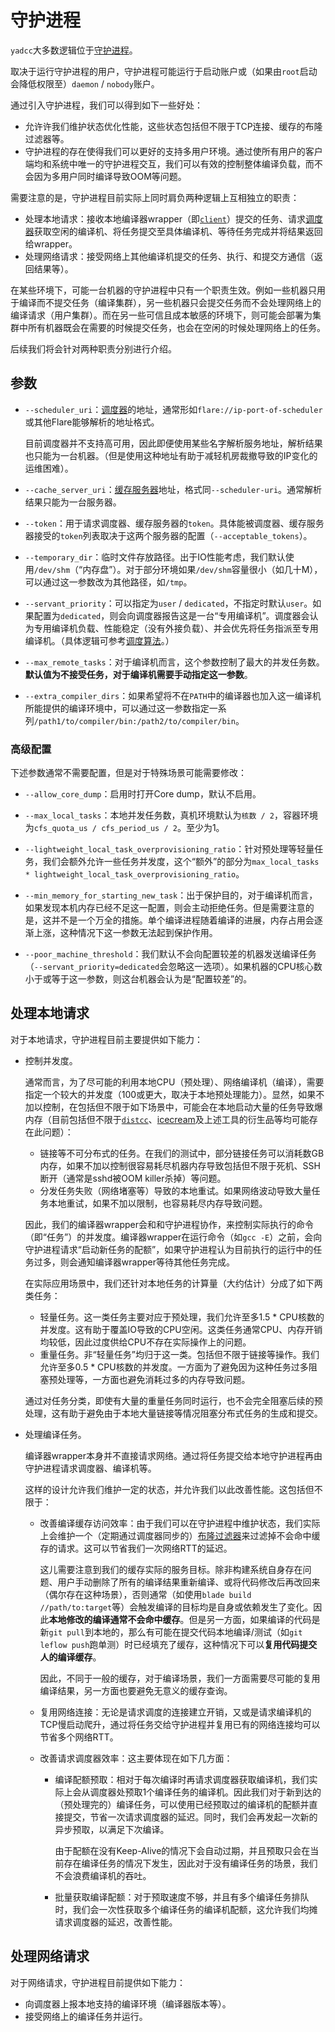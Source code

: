 # 守护进程

`yadcc`大多数逻辑位于[守护进程](../daemon)。

取决于运行守护进程的用户，守护进程可能运行于启动账户或（如果由`root`启动会降低权限至）`daemon` / `nobody`账户。

通过引入守护进程，我们可以得到如下一些好处：

- 允许许我们维护状态优化性能，这些状态包括但不限于TCP连接、缓存的布隆过滤器等。
- 守护进程的存在使得我们可以更好的支持多用户环境。通过使所有用户的客户端均和系统中唯一的守护进程交互，我们可以有效的控制整体编译负载，而不会因为多用户同时编译导致OOM等问题。

需要注意的是，守护进程目前实际上同时肩负两种逻辑上互相独立的职责：

- 处理本地请求：接收本地编译器wrapper（即[`client`](../client)）提交的任务、请求[调度器](../scheduler)获取空闲的编译机、将任务提交至具体编译机、等待任务完成并将结果返回给wrapper。
- 处理网络请求：接受网络上其他编译机提交的任务、执行、和提交方通信（返回结果等）。

在某些环境下，可能一台机器的守护进程中只有一个职责生效。例如一些机器只用于编译而不提交任务（编译集群），另一些机器只会提交任务而不会处理网络上的编译请求（用户集群）。而在另一些可信且成本敏感的环境下，则可能会部署为集群中所有机器既会在需要的时候提交任务，也会在空闲的时候处理网络上的任务。

后续我们将会针对两种职责分别进行介绍。

## 参数

- `--scheduler_uri`：[调度器](scheduler.md)的地址，通常形如`flare://ip-port-of-scheduler`或其他Flare能够解析的地址格式。

  目前调度器并不支持高可用，因此即便使用某些名字解析服务地址，解析结果也只能为一台机器。（但是使用这种地址有助于减轻机房裁撤导致的IP变化的运维困难）。

- `--cache_server_uri`：[缓存服务器](cache.md)地址，格式同`--scheduler-uri`。通常解析结果只能为一台服务器。

- `--token`：用于请求调度器、缓存服务器的`token`。具体能被调度器、缓存服务器接受的`token`列表取决于这两个服务器的配置（`--acceptable_tokens`）。

- `--temporary_dir`：临时文件存放路径。出于IO性能考虑，我们默认使用`/dev/shm`（“内存盘”）。对于部分环境如果`/dev/shm`容量很小（如几十M），可以通过这一参数改为其他路径，如`/tmp`。

- `--servant_priority`：可以指定为`user` / `dedicated`，不指定时默认`user`。如果配置为`dedicated`，则会向调度器报告这是一台“专用编译机”。调度器会认为专用编译机负载、性能稳定（没有外接负载）、并会优先将任务指派至专用编译机。（具体逻辑可参考[调度算法](scheduler.md)。）

- `--max_remote_tasks`：对于编译机而言，这个参数控制了最大的并发任务数。**默认值为不接受任务，对于编译机需要手动指定这一参数**。

- `--extra_compiler_dirs`：如果希望将不在`PATH`中的编译器也加入这一编译机所能提供的编译环境中，可以通过这一参数指定一系列`/path1/to/compiler/bin:/path2/to/compiler/bin`。

### 高级配置

下述参数通常不需要配置，但是对于特殊场景可能需要修改：

- `--allow_core_dump`：启用时打开Core dump，默认不启用。

- `--max_local_tasks`：本地并发任务数，真机环境默认为`核数 / 2`，容器环境为`cfs_quota_us / cfs_period_us / 2`。至少为1。

- `--lightweight_local_task_overprovisioning_ratio`：针对预处理等轻量任务，我们会额外允许一些任务并发度，这个“额外”的部分为`max_local_tasks * lightweight_local_task_overprovisioning_ratio`。

- `--min_memory_for_starting_new_task`：出于保护目的，对于编译机而言，如果发现本机内存已经不足这一配置，则会主动拒绝任务。但是需要注意的是，这并不是一个万全的措施。单个编译进程随着编译的进展，内存占用会逐渐上涨，这种情况下这一参数无法起到保护作用。

- `--poor_machine_threshold`：我们默认不会向配置较差的机器发送编译任务（`--servant_priority=dedicated`会忽略这一选项）。如果机器的CPU核心数小于或等于这一参数，则这台机器会认为是“配置较差”的。

## 处理本地请求

对于本地请求，守护进程目前主要提供如下能力：

- 控制并发度。

  通常而言，为了尽可能的利用本地CPU（预处理）、网络编译机（编译），需要指定一个较大的并发度（100或更大，取决于本地预处理能力）。显然，如果不加以控制，在包括但不限于如下场景中，可能会在本地启动大量的任务导致爆内存（目前包括但不限于[`distcc`](https://github.com/distcc)、[icecream](https://github.com/icecc/icecream)及上述工具的衍生品等均可能存在此问题）：

  - 链接等不可分布式的任务。在我们的测试中，部分链接任务可以消耗数GB内存，如果不加以控制很容易耗尽机器内存导致包括但不限于死机、SSH断开（通常是sshd被OOM killer杀掉）等问题。
  - 分发任务失败（网络堵塞等）导致的本地重试。如果网络波动导致大量任务本地重试，如果不加以限制，也容易耗尽内存导致问题。

  因此，我们的编译器wrapper会和和守护进程协作，来控制实际执行的命令（即“任务”）的并发度。编译器wrapper在运行命令（如`gcc -E`）之前，会向守护进程请求“启动新任务的配额”，如果守护进程认为目前执行的运行中的任务过多，则会通知编译器wrapper等待其他任务完成。

  在实际应用场景中，我们还针对本地任务的计算量（大约估计）分成了如下两类任务：

  - 轻量任务。这一类任务主要对应于预处理，我们允许至多1.5 * CPU核数的并发度。这有助于覆盖IO导致的CPU空闲。这类任务通常CPU、内存开销均较低，因此过度供给CPU不存在实际操作上的问题。
  - 重量任务。非“轻量任务”均归于这一类。包括但不限于链接等操作。我们允许至多0.5 * CPU核数的并发度。一方面为了避免因为这种任务过多阻塞预处理等，一方面也避免消耗过多的内存导致问题。

  通过对任务分类，即使有大量的重量任务同时运行，也不会完全阻塞后续的预处理，这有助于避免由于本地大量链接等情况阻塞分布式任务的生成和提交。

- 处理编译任务。

  编译器wrapper本身并不直接请求网络。通过将任务提交给本地守护进程再由守护进程请求调度器、编译机等。

  这样的设计允许我们维护一定的状态，并允许我们以此改善性能。这包括但不限于：

  - 改善编译缓存访问效率：由于我们可以在守护进程中维护状态，我们实际上会维护一个（定期通过调度器同步的）[布隆过滤器](https://zh.wikipedia.org/zh-cn/%E5%B8%83%E9%9A%86%E8%BF%87%E6%BB%A4%E5%99%A8)来过滤掉不会命中缓存的请求。这可以节省我们一次网络RTT的延迟。

    这儿需要注意到我们的缓存实际的服务目标。除非构建系统自身存在问题、用户手动删除了所有的编译结果重新编译、或将代码修改后再改回来（偶尔存在这种场景），否则通常（如使用`blade build //path/to:target`等）会触发编译的目标均是自身或依赖发生了变化。因此**本地修改的编译通常不会命中缓存**。但是另一方面，如果编译的代码是新`git pull`到本地的，那么有可能在提交代码本地编译/测试（如`git leflow push`跑单测）时已经填充了缓存，这种情况下可以**复用代码提交人的编译缓存**。

    因此，不同于一般的缓存，对于编译场景，我们一方面需要尽可能的复用编译结果，另一方面也要避免无意义的缓存查询。

  - 复用网络连接：无论是请求调度的连接建立开销，又或是请求编译机的TCP慢启动爬升，通过将任务交给守护进程并复用已有的网络连接均可以节省多个网络RTT。

  - 改善请求调度器效率：这主要体现在如下几方面：

    - 编译配额预取：相对于每次编译时再请求调度器获取编译机，我们实际上会从调度器处预取1个编译任务的编译机。因此我们对于新到达的（预处理完的）编译任务，可以使用已经预取过的编译机的配额并直接提交，节省一次请求调度器的延迟。同时，我们会再发起一次新的异步预取，以满足下次编译。

      由于配额在没有Keep-Alive的情况下会自动过期，并且预取只会在当前存在编译任务的情况下发生，因此对于没有编译任务的场景，我们不会浪费编译机的吞吐。

    - 批量获取编译配额：对于预取速度不够，并且有多个编译任务排队时，我们会一次性获取多个编译任务的编译机配额，这允许我们均摊请求调度器的延迟，改善性能。

## 处理网络请求

对于网络请求，守护进程目前提供如下能力：

- 向调度器上报本地支持的编译环境（编译器版本等）。
- 接受网络上的编译任务并运行。
